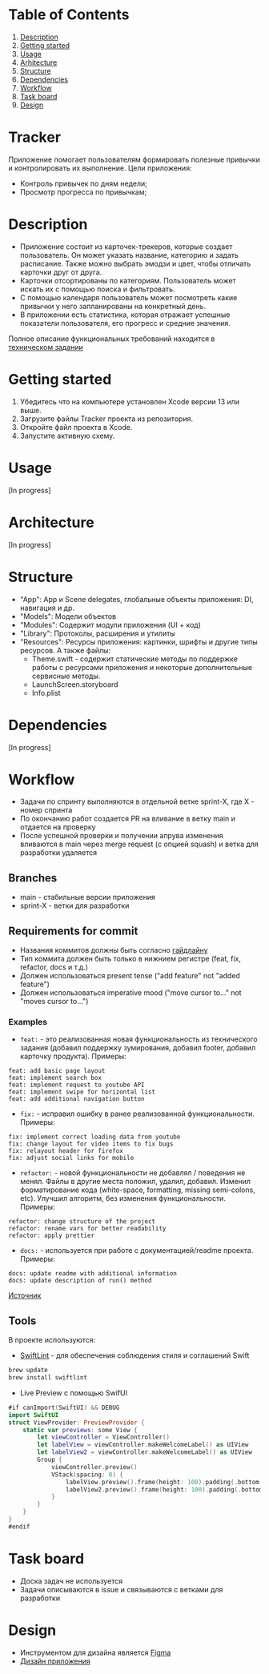 # Table of Contents
1. [Description](#description)
2. [Getting started](#getting-started)
3. [Usage](#usage)
4. [Arhitecture](#arhitecture)
5. [Structure](#structure)
6. [Dependencies](#dependencies)
7. [Workflow](#workflow)
8. [Task board](#task-board)
9. [Design](#design)

# Tracker

Приложение помогает пользователям формировать полезные привычки и контролировать их выполнение.
Цели приложения:

* Контроль привычек по дням недели;
* Просмотр прогресса по привычкам;

# Description

* Приложение состоит из карточек-трекеров, которые создает пользователь. Он может указать название, категорию и задать расписание. Также можно выбрать эмодзи и цвет, чтобы отличать карточки друг от друга.
* Карточки отсортированы по категориям. Пользователь может искать их с помощью поиска и фильтровать.
* С помощью календаря пользователь может посмотреть какие привычки у него запланированы на конкретный день.
* В приложении есть статистика, которая отражает успешные показатели пользователя, его прогресс и средние значения.

Полное описание функциональных требований находится в [техническом задании](https://github.com/Yandex-Practicum/iOS-TrackerApp-Public)

# Getting started

1. Убедитесь что на компьютере установлен Xcode версии 13 или выше.
2. Загрузите файлы Tracker проекта из репозитория.
3. Откройте файл проекта в Xcode.
5. Запустите активную схему.

# Usage

[In progress]

# Architecture

[In progress]

# Structure

* "App": App и Scene delegates, глобальные объекты приложения: DI, навигация и др.
* "Models": Модели объектов
* "Modules": Содержит модули приложения (UI + код)
* "Library": Протоколы, расширения и утилиты
* "Resources": Ресурсы приложения: картинки, шрифты и другие типы ресурсов. А также файлы: 
    - Theme.swift - содержит статические методы по поддержке работы с ресурсами приложения и некоторые дополнительные сервисные методы.
    - LaunchScreen.storyboard
    - Info.plist

# Dependencies

[In progress]


# Workflow

* Задачи по спринту выполняются в отдельной ветке sprint-X, где X - номер спринта
* По окончанию работ создается PR на вливание в ветку main и отдается на проверку
* После успешной проверки и получении апрува изменения вливаются в main через merge request (с опцией squash) и ветка для разработки удаляется

## Branches

* main - стабильные версии приложения
* sprint-X - ветки для разработки

## Requirements for commit

* Названия коммитов должны быть согласно [гайдлайну](https://www.conventionalcommits.org/ru/v1.0.0/)
* Тип коммита должен быть только в нижнием регистре (feat, fix, refactor, docs и т.д.)
* Должен использоваться present tense ("add feature" not "added feature")
* Должен использоваться imperative mood ("move cursor to..." not "moves cursor to...")

### Examples

* `feat:` - это реализованная новая функциональность из технического задания (добавил поддержку зумирования, добавил footer, добавил карточку продукта). Примеры:

```
feat: add basic page layout
feat: implement search box
feat: implement request to youtube API
feat: implement swipe for horizontal list
feat: add additional navigation button
```

* `fix:` - исправил ошибку в ранее реализованной функциональности. Примеры:

```
fix: implement correct loading data from youtube
fix: change layout for video items to fix bugs
fix: relayout header for firefox
fix: adjust social links for mobile
```

* `refactor:` - новой функциональности не добавлял / поведения не менял. Файлы в другие места положил, удалил, добавил. Изменил форматирование кода (white-space, formatting, missing semi-colons, etc). Улучшил алгоритм, без изменения функциональности. Примеры:

```
refactor: change structure of the project
refactor: rename vars for better readability
refactor: apply prettier
```

* `docs:` - используется при работе с документацией/readme проекта. Примеры:

```
docs: update readme with additional information
docs: update description of run() method
```

[Источник](https://docs.rs.school/#/git-convention?id=%d0%9f%d1%80%d0%b8%d0%bc%d0%b5%d1%80%d1%8b-%d0%b8%d0%bc%d0%b5%d0%bd-%d0%ba%d0%be%d0%bc%d0%bc%d0%b8%d1%82%d0%be%d0%b2)

## Tools

В проекте используются:

- [SwiftLint](https://github.com/realm/SwiftLint) - для обеспечения соблюдения стиля и соглашений Swift

```sh
brew update
brew install swiftlint
```

- Live Preview с помощью SwifUI

```swift
#if canImport(SwiftUI) && DEBUG
import SwiftUI
struct ViewProvider: PreviewProvider {
	static var previews: some View {
		let viewController = ViewController()
		let labelView = viewController.makeWelcomeLabel() as UIView
		let labelView2 = viewController.makeWelcomeLabel() as UIView
		Group {
			viewController.preview()
			VStack(spacing: 0) {
				labelView.preview().frame(height: 100).padding(.bottom, 20)
				labelView2.preview().frame(height: 100).padding(.bottom, 20)
			}
		}
	}
}
#endif
```

# Task board

* Доска задач не используется
* Задачи описываются в issue и связываются с ветками для разработки

# Design

* Инструментом для дизайна является [Figma](https://www.figma.com)
* [Дизайн приложения](https://www.figma.com/file/owAO4CAPTJdpM1BZU5JHv7/Tracker-(YP)?node-id=1-60&t=wx7839tYLbl9jGW8-0) 
